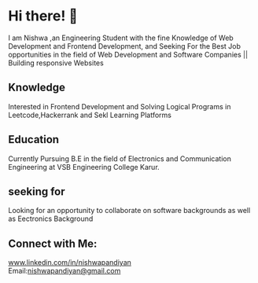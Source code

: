 # Hi there! 👋
I am Nishwa ,an Engineering Student with the fine Knowledge of Web Development and Frontend Development, and Seeking For the Best Job opportunities in the field of Web Development
and Software Companies || Building responsive Websites
## Knowledge 
Interested in Frontend Development and Solving Logical Programs in Leetcode,Hackerrank and Sekl Learning Platforms
## Education 
Currently Pursuing B.E in the field of Electronics and Communication Engineering at VSB Engineering College Karur.
## seeking for
Looking for an opportunity to collaborate on software backgrounds as well as Eectronics Background
## Connect with Me:
www.linkedin.com/in/nishwapandiyan <br>
Email:nishwapandiyan@gmail.com

<!---
Nishwa2006/Nishwa2006 is a ✨ special ✨ repository because its `README.md` (this file) appears on your GitHub profile.
You can click the Preview link to take a look at your changes.
--->
